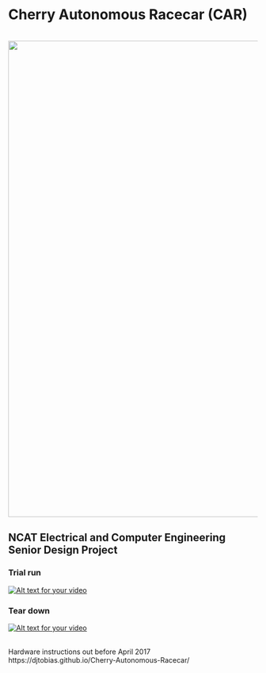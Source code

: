 # Cherry Autonomous Racecar (CAR)
<br/> 

<img src="https://github.com/DJTobias/Cherry-Autonomous-Racecar/blob/master/pictures/car_vert_r.JPG" height="960" width="649">

## NCAT Electrical and Computer Engineering Senior Design Project


### Trial run
[![Alt text for your video](http://img.youtube.com/vi/x3ub8OhKxhM/0.jpg)](https://www.youtube.com/watch?v=x3ub8OhKxhM)
<br/>

### Tear down
[![Alt text for your video](http://img.youtube.com/vi/-biNqjLkFGM/0.jpg)](https://youtu.be/HHdqdwMvcN8)

<br/>
Hardware instructions out before April 2017
<br/>
https://djtobias.github.io/Cherry-Autonomous-Racecar/
